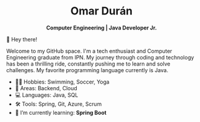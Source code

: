 <h1 align="center">Omar Durán</h1>

<div align="center">  

**Computer Engineering | Java Developer Jr.**

</div> 

👋 Hey there!

Welcome to my GitHub space. I'm a tech enthusiast and Computer Engineering graduate from IPN. My journey through coding and technology has been a thrilling ride, constantly pushing me to learn and solve challenges. My favorite programming language currently is Java.

- 🏊‍♂️ Hobbies: Swimming, Soccer, Yoga
- 🎯 Areas: Backend, Cloud
- 💻 Languages: Java, SQL
- 🛠 Tools: Spring, Git, Azure, Scrum
- 🌱 I’m currently learning: **Spring Boot**
